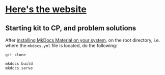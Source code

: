 # [Here's the website](https://angelobattaglia.github.io/CP/site/index.html)

## Starting kit to CP, and problem solutions

After [installing MkDocs Material on your system](https://squidfunk.github.io/mkdocs-material/),
on the root directory, i.e. where the `mkdocs.yml` file is located, do the following:

```shell
git clone
```

```shell
mkdocs build
mkdocs serve
```
